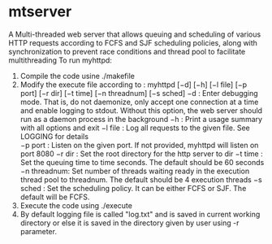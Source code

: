 mtserver
========
A Multi-threaded web server that allows queuing and scheduling of various HTTP requests according to FCFS and SJF scheduling policies, along with synchronization to prevent race conditions and thread pool to facilitate multithreading
To run myhttpd:
1. Compile the code usine ./makefile
2. Modify the execute file according to :
  myhttpd [−d] [−h] [−l file] [−p port] [−r dir] [−t time] [−n threadnum] [−s sched]
  −d : Enter debugging mode. That is, do not daemonize, only accept one connection at a time and enable logging to stdout. Without this option, the web server should run as a daemon process in the background
  −h : Print a usage summary with all options and exit
  −l file : Log all requests to the given file. See LOGGING for details     
  −p port : Listen on the given port. If not provided, myhttpd will listen on port 8080
  −r dir : Set the root directory for the http server to dir
  −t time : Set the queuing time to time seconds. The default should be 60 seconds
  −n threadnum: Set number of threads waiting ready in the execution thread pool to threadnum. The default should be 4 execution threads
  −s sched : Set the scheduling policy. It can be either FCFS or SJF. The default will be FCFS.
3. Execute the code using ./execute
4. By default logging file is called "log.txt" and is saved in current working directory or else it is saved in the directory given by user using -r parameter.
